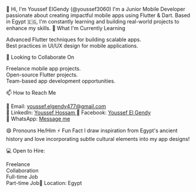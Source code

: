 👋 Hi, I'm Youssef ElGendy (@youssef3060)
I'm a Junior Mobile Developer passionate about creating impactful mobile apps using Flutter & Dart. Based in Egypt 🇪🇬, I'm constantly learning and building real-world projects to enhance my skills.
🌱 What I'm Currently Learning

Advanced Flutter techniques for building scalable apps.  
Best practices in UI/UX design for mobile applications.

💞️ Looking to Collaborate On

Freelance mobile app projects.  
Open-source Flutter projects.  
Team-based app development opportunities.

📫 How to Reach Me

📧 Email: youssef.elgendy477@gmail.com  
💼 LinkedIn: [Youssef Hossam ](https://www.linkedin.com/in/youssef-hossam-bb098b246/) 
📘 Facebook: [Youssef El Gendy](https://www.facebook.com/youssef.el.gendy.478431/)  
📱 WhatsApp: [Message me](https://wa.me/201014033906
)

😄 Pronouns
He/Him
⚡ Fun Fact
I draw inspiration from Egypt's ancient history and love incorporating subtle cultural elements into my app designs!

💻 Open to Hire:  

Freelance  
Collaboration  
Full-time Job  
Part-time Job📍 Location: Egypt

